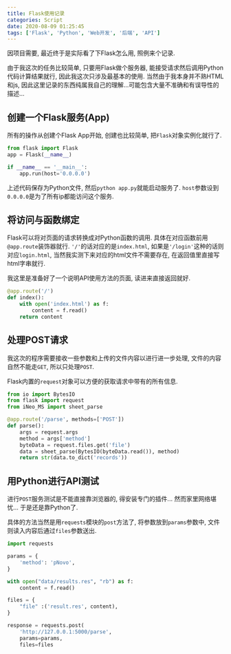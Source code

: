 ```yaml
---
title: Flask使用记录
categories: Script
date: 2020-08-09 01:25:45
tags: ['Flask', 'Python', 'Web开发', '后端', 'API']
---
```


因项目需要, 最近终于是实际看了下Flask怎么用, 照例来个记录.
<!-- 摘要部分 -->
<!-- more -->

由于我这次的任务比较简单, 只要用Flask做个服务器, 能接受请求然后调用Python代码计算结果就行, 因此我这次只涉及最基本的使用. 当然由于我本身并不熟HTML和js, 因此这里记录的东西纯属我自己的理解...可能包含大量不准确和有误导性的描述...

## 创建一个Flask服务(App)

所有的操作从创建个Flask App开始, 创建也比较简单, 把`Flask`对象实例化就行了.

```python
from flask import Flask
app = Flask(__name__)

if __name__ == '__main__':
    app.run(host='0.0.0.0')
```

上述代码保存为Python文件, 然后`python app.py`就能启动服务了. `host`参数设到`0.0.0.0`是为了所有ip都能访问这个服务.

## 将访问与函数绑定

Flask可以将对页面的请求转换成对Python函数的调用. 具体在对应函数前用`@app.route`装饰器就行. `'/'`的话对应的是`index.html`, 如果是`'/login'`这种的话则对应`login.html`, 当然我实测下来对应的html文件不需要存在, 在返回值里直接写html字串就行.

我这里是准备好了一个说明API使用方法的页面, 读进来直接返回就好.

```python
@app.route('/')
def index():
    with open('index.html') as f:
        content = f.read()
    return content
```

## 处理POST请求

我这次的程序需要接收一些参数和上传的文件内容以进行进一步处理, 文件的内容自然不能走`GET`, 所以只处理`POST`.

Flask内置的`request`对象可以方便的获取请求中带有的所有信息.

```python
from io import BytesIO
from flask import request
from iNeo_MS import sheet_parse

@app.route('/parse', methods=['POST'])
def parse():
    args = request.args
    method = args['method']
    byteData = request.files.get('file')
    data = sheet_parse(BytesIO(byteData.read()), method)
    return str(data.to_dict('records'))
```

## 用Python进行API测试

进行`POST`服务测试是不能直接靠浏览器的, 得安装专门的插件... 然而家里网络堪忧... 于是还是靠Python了.

具体的方法当然是用`requests`模块的`post`方法了, 将参数放到`params`参数中, 文件则读入内容后通过`files`参数送出.

```python
import requests

params = {
    'method': 'pNovo',
}

with open("data/results.res", "rb") as f:
    content = f.read()

files = {
    "file" :('result.res', content),
}

response = requests.post(
    'http://127.0.0.1:5000/parse',
    params=params,
    files=files
```
